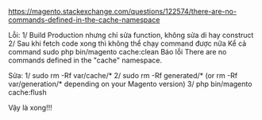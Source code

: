 https://magento.stackexchange.com/questions/122574/there-are-no-commands-defined-in-the-cache-namespace

Lỗi:
	1/ Build Production nhưng chỉ sửa function, không sửa di hay construct
	2/ Sau khi fetch code xong thì không thể chạy command được nữa
	Kể cả command sudo php bin/magento cache:clean
	Báo lỗi There are no commands defined in the "cache" namespace.

Sửa:
	1/ sudo rm -Rf var/cache/*
	2/ sudo rm -Rf generated/* (or rm -Rf var/generation/* depending on your Magento version)
	3/ php bin/magento cache:flush

Vậy là xong!!!